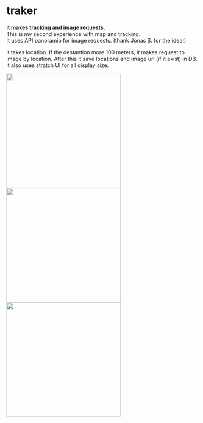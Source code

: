 # traker
<b>it makes tracking and image requests.</b><br/>
This is my second experience with map and tracking.<br/>
It uses API panoramio for image requests. (thank Jonas S. for the idea!)<br/>

it takes location. If the destantion more 100 meters, it makes request to image by location.
After this it save locations and image url (if it exist) in DB.<br/>
it also uses stratch UI  for all display size.

<Image width=300 src="https://dl.dropboxusercontent.com/s/8uekehfeu43bw9j/Screenshot_2015-10-18-13-27-37.png?dl=0" />
<Image width=300 src="https://dl.dropboxusercontent.com//s/8l07cfyprbvbtbk/Screenshot_2015-10-18-13-25-15.png?dl=0" />
<Image width=300 src="https://dl.dropboxusercontent.com/s/oeaiy1rozd4bwsl/Screenshot_2015-10-18-13-54-00.png?dl=0" />




